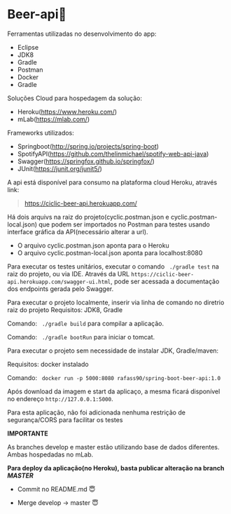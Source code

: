 # Beer-api:beers:  

Ferramentas utilizadas no desenvolvimento do app:
  - Eclipse
  - JDK8
  - Gradle
  - Postman
  - Docker
  - Gradle

Soluções Cloud para hospedagem da solução:
- Heroku(https://www.heroku.com/)
- mLab(https://mlab.com/)

Frameworks utilizados:
  - Springboot(http://spring.io/projects/spring-boot)
  - SpotifyAPI(https://github.com/thelinmichael/spotify-web-api-java)
  - Swagger(https://springfox.github.io/springfox/)
  - JUnit(https://junit.org/junit5/)


A api está disponível para consumo na plataforma cloud Heroku, através link:
> https://ciclic-beer-api.herokuapp.com/

Há dois arquivs na raiz do projeto(cyclic.postman.json e cyclic.postman-local.json) que podem ser importados no Postman para testes usando interface gráfica da API(necessário alterar a url).
- O arquivo cyclic.postman.json aponta para o Heroku
- O arquivo cyclic.postman-local.json aponta para localhost:8080


Para executar os testes unitários, executar o comando ``` ./gradle test``` na raiz do projeto, ou via IDE.
Através da URL `https://ciclic-beer-api.herokuapp.com/swagger-ui.html`, pode ser acessada a documentação dos endpoints gerada pelo Swagger.

Para executar o projeto localmente, inserir via linha de comando no diretrio raiz do projeto
  Requisitos: JDK8, Gradle
  
  Comando: ``` ./gradle build``` para compilar a aplicação.
  
  Comando: ``` ./gradle bootRun``` para iniciar o tomcat.

Para executar o projeto sem necessidade de instalar JDK, Gradle/maven:

  Requisitos: docker instalado

  Comando: ``` docker run -p 5000:8080 rafass90/spring-boot-beer-api:1.0```

Após download da imagem e start da aplicaço, a mesma ficará disponível no endereço `http://127.0.0.1:5000`.

Para esta aplicação, não foi adicionada nenhuma restrição de segurança/CORS para facilitar os testes

**IMPORTANTE**

As branches develop e master estão utilizando base de dados diferentes. Ambas hospedadas no mLab.

**Para deploy da aplicação(no Heroku), basta publicar alteração na branch _MASTER_**

- Commit no README.md :innocent:

- Merge develop -> master :innocent:




